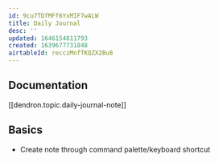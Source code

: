 ```yaml
---
id: 9cu7TDfMFf6YxMIF7wALW
title: Daily Journal
desc: ''
updated: 1646154811793
created: 1639677731848
airtableId: recczMnfTKQZX2Bu8
---
```

## Documentation 

[[dendron.topic.daily-journal-note]]

## Basics

- Create note through command palette/keyboard shortcut